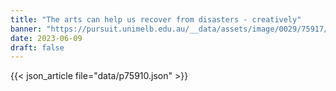 ```yaml
---
title: "The arts can help us recover from disasters - creatively"
banner: "https://pursuit.unimelb.edu.au/__data/assets/image/0029/75917/The-arts-can-help-us-recover-from-disasters-creatively-_1b051be2-bae4-4433-be0e-e738552dd5c1.jpg"
date: 2023-06-09
draft: false
---
```


{{< json_article file="data/p75910.json" >}}